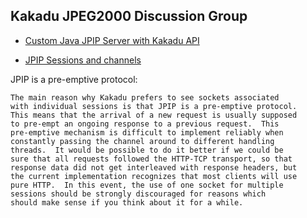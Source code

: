 ## Kakadu JPEG2000 Discussion Group
* [Custom Java JPIP Server with Kakadu API](https://groups.yahoo.com/neo/groups/kakadu_jpeg2000/conversations/messages/6910)

* [JPIP Sessions and channels](https://groups.yahoo.com/neo/groups/kakadu_jpeg2000/conversations/messages/6078)

JPIP is a pre-emptive protocol:

```
The main reason why Kakadu prefers to see sockets associated
with individual sessions is that JPIP is a pre-emptive protocol.
This means that the arrival of a new request is usually supposed
to pre-empt an ongoing response to a previous request.  This
pre-emptive mechanism is difficult to implement reliably when
constantly passing the channel around to different handling
threads.  It would be possible to do it better if we could be
sure that all requests followed the HTTP-TCP transport, so that
response data did not get interleaved with response headers, but
the current implementation recognizes that most clients will use
pure HTTP.  In this event, the use of one socket for multiple
sessions should be strongly discouraged for reasons which
should make sense if you think about it for a while.
```
